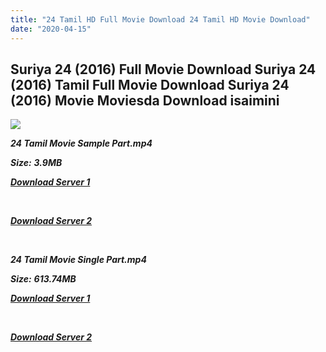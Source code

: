 ```yaml
---
title: "24 Tamil HD Full Movie Download 24 Tamil HD Movie Download"
date: "2020-04-15"
---
```


## Suriya 24 (2016) Full Movie Download Suriya 24 (2016) Tamil Full Movie Download Suriya 24 (2016) Movie Moviesda Download isaimini

![](https://images.moviebuff.com/88c8e489-4c69-4c58-80b9-56a5d844f01f?w=1000)

**_24 Tamil Movie Sample Part.mp4_**

**_Size:_** **_3.9MB_**

**_[Download Server 1](http://s1.uptofiles.net//files/Tamil{2fcca7f3eb37873f37db349ec051a8a2ca8665ef95d92bbb099fe2eda7827782}202016{2fcca7f3eb37873f37db349ec051a8a2ca8665ef95d92bbb099fe2eda7827782}20Movies/Suriya{2fcca7f3eb37873f37db349ec051a8a2ca8665ef95d92bbb099fe2eda7827782}2024{2fcca7f3eb37873f37db349ec051a8a2ca8665ef95d92bbb099fe2eda7827782}20(2016)/24{2fcca7f3eb37873f37db349ec051a8a2ca8665ef95d92bbb099fe2eda7827782}20(640x360)/24{2fcca7f3eb37873f37db349ec051a8a2ca8665ef95d92bbb099fe2eda7827782}20HD{2fcca7f3eb37873f37db349ec051a8a2ca8665ef95d92bbb099fe2eda7827782}20Sample.mp4)_**

**_[  
](http://s1.uptofiles.net//files/Tamil{2fcca7f3eb37873f37db349ec051a8a2ca8665ef95d92bbb099fe2eda7827782}202016{2fcca7f3eb37873f37db349ec051a8a2ca8665ef95d92bbb099fe2eda7827782}20Movies/Suriya{2fcca7f3eb37873f37db349ec051a8a2ca8665ef95d92bbb099fe2eda7827782}2024{2fcca7f3eb37873f37db349ec051a8a2ca8665ef95d92bbb099fe2eda7827782}20(2016)/24{2fcca7f3eb37873f37db349ec051a8a2ca8665ef95d92bbb099fe2eda7827782}20(640x360)/24{2fcca7f3eb37873f37db349ec051a8a2ca8665ef95d92bbb099fe2eda7827782}20HD{2fcca7f3eb37873f37db349ec051a8a2ca8665ef95d92bbb099fe2eda7827782}20Sample.mp4)_**

**_[Download Server 2](http://s1.uptofiles.net//files/Tamil{2fcca7f3eb37873f37db349ec051a8a2ca8665ef95d92bbb099fe2eda7827782}202016{2fcca7f3eb37873f37db349ec051a8a2ca8665ef95d92bbb099fe2eda7827782}20Movies/Suriya{2fcca7f3eb37873f37db349ec051a8a2ca8665ef95d92bbb099fe2eda7827782}2024{2fcca7f3eb37873f37db349ec051a8a2ca8665ef95d92bbb099fe2eda7827782}20(2016)/24{2fcca7f3eb37873f37db349ec051a8a2ca8665ef95d92bbb099fe2eda7827782}20(640x360)/24{2fcca7f3eb37873f37db349ec051a8a2ca8665ef95d92bbb099fe2eda7827782}20HD{2fcca7f3eb37873f37db349ec051a8a2ca8665ef95d92bbb099fe2eda7827782}20Sample.mp4)_**

**_[  
](http://s1.uptofiles.net//files/Tamil{2fcca7f3eb37873f37db349ec051a8a2ca8665ef95d92bbb099fe2eda7827782}202016{2fcca7f3eb37873f37db349ec051a8a2ca8665ef95d92bbb099fe2eda7827782}20Movies/Suriya{2fcca7f3eb37873f37db349ec051a8a2ca8665ef95d92bbb099fe2eda7827782}2024{2fcca7f3eb37873f37db349ec051a8a2ca8665ef95d92bbb099fe2eda7827782}20(2016)/24{2fcca7f3eb37873f37db349ec051a8a2ca8665ef95d92bbb099fe2eda7827782}20(640x360)/24{2fcca7f3eb37873f37db349ec051a8a2ca8665ef95d92bbb099fe2eda7827782}20HD{2fcca7f3eb37873f37db349ec051a8a2ca8665ef95d92bbb099fe2eda7827782}20Sample.mp4)_**

**_24 Tamil Movie Single Part.mp4_**

**_Size:_** **_613.74MB_**

**_[Download Server 1](http://s1.uptofiles.net//files/Tamil{2fcca7f3eb37873f37db349ec051a8a2ca8665ef95d92bbb099fe2eda7827782}202016{2fcca7f3eb37873f37db349ec051a8a2ca8665ef95d92bbb099fe2eda7827782}20Movies/Suriya{2fcca7f3eb37873f37db349ec051a8a2ca8665ef95d92bbb099fe2eda7827782}2024{2fcca7f3eb37873f37db349ec051a8a2ca8665ef95d92bbb099fe2eda7827782}20(2016)/24{2fcca7f3eb37873f37db349ec051a8a2ca8665ef95d92bbb099fe2eda7827782}20(640x360)/24{2fcca7f3eb37873f37db349ec051a8a2ca8665ef95d92bbb099fe2eda7827782}20HD.mp4)_**

**_[  
](http://s1.uptofiles.net//files/Tamil{2fcca7f3eb37873f37db349ec051a8a2ca8665ef95d92bbb099fe2eda7827782}202016{2fcca7f3eb37873f37db349ec051a8a2ca8665ef95d92bbb099fe2eda7827782}20Movies/Suriya{2fcca7f3eb37873f37db349ec051a8a2ca8665ef95d92bbb099fe2eda7827782}2024{2fcca7f3eb37873f37db349ec051a8a2ca8665ef95d92bbb099fe2eda7827782}20(2016)/24{2fcca7f3eb37873f37db349ec051a8a2ca8665ef95d92bbb099fe2eda7827782}20(640x360)/24{2fcca7f3eb37873f37db349ec051a8a2ca8665ef95d92bbb099fe2eda7827782}20HD.mp4)_**

**_[Download Server 2](http://s1.uptofiles.net//files/Tamil{2fcca7f3eb37873f37db349ec051a8a2ca8665ef95d92bbb099fe2eda7827782}202016{2fcca7f3eb37873f37db349ec051a8a2ca8665ef95d92bbb099fe2eda7827782}20Movies/Suriya{2fcca7f3eb37873f37db349ec051a8a2ca8665ef95d92bbb099fe2eda7827782}2024{2fcca7f3eb37873f37db349ec051a8a2ca8665ef95d92bbb099fe2eda7827782}20(2016)/24{2fcca7f3eb37873f37db349ec051a8a2ca8665ef95d92bbb099fe2eda7827782}20(640x360)/24{2fcca7f3eb37873f37db349ec051a8a2ca8665ef95d92bbb099fe2eda7827782}20HD.mp4)_**

